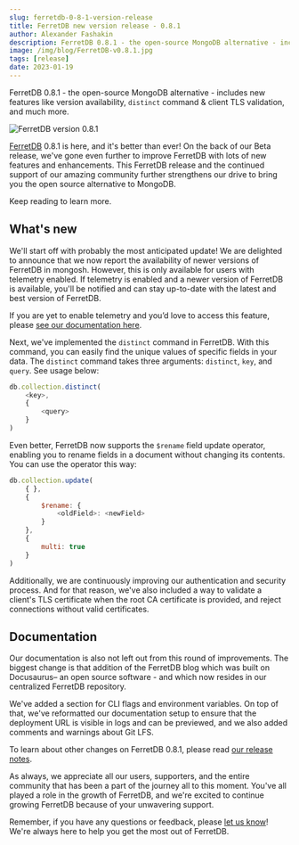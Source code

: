 ```yaml
---
slug: ferretdb-0-8-1-version-release
title: FerretDB new version release - 0.8.1
author: Alexander Fashakin
description: FerretDB 0.8.1 - the open-source MongoDB alternative - includes new features like version availability, `distinct` command & client TLS validation, and much more.
image: /img/blog/FerretDB-v0.8.1.jpg
tags: [release]
date: 2023-01-19
---
```


FerretDB 0.8.1 - the open-source MongoDB alternative - includes new features like version availability, `distinct` command & client TLS validation, and much more.

![FerretDB version 0.8.1](/img/blog/FerretDB-v0.8.1.jpg)

<!--truncate-->

[FerretDB](https://www.ferretdb.io/) 0.8.1 is here, and it's better than ever!
On the back of our Beta release, we've gone even further to improve FerretDB with lots of new features and enhancements.
This FerretDB release and the continued support of our amazing community further strengthens our drive to bring you the open source alternative to MongoDB.

Keep reading to learn more.

## What's new

We'll start off with probably the most anticipated update!
We are delighted to announce that we now report the availability of newer versions of FerretDB in mongosh.
However, this is only available for users with telemetry enabled.
If telemetry is enabled and a newer version of FerretDB is available, you'll be notified and can stay up-to-date with the latest and best version of FerretDB.

If you are yet to enable telemetry and you’d love to access this feature, please [see our documentation here](https://docs.ferretdb.io/telemetry/).

Next, we've implemented the `distinct` command in FerretDB.
With this command, you can easily find the unique values of specific fields in your data.
The `distinct` command takes three arguments: `distinct`, `key`, and `query`.
See usage below:

```js
db.collection.distinct(
    <key>,
    {
        <query>
    }
)
```

Even better, FerretDB now supports the `$rename` field update operator, enabling you to rename fields in a document without changing its contents.
You can use the operator this way:

```js
db.collection.update(
    { },
    {
        $rename: {
            <oldField>: <newField>
        }
    },
    {
        multi: true
    }
)
```

Additionally, we are continuously improving our authentication and security process.
And for that reason, we've also included a way to validate a client's TLS certificate when the root CA certificate is provided, and reject connections without valid certificates.

## Documentation

Our documentation is also not left out from this round of improvements.
The biggest change is that addition of the FerretDB blog which was built on Docusaurus– an open source software - and which now resides in our centralized FerretDB repository.

We've added a section for CLI flags and environment variables.
On top of that, we've reformatted our documentation setup to ensure that the deployment URL is visible in logs and can be previewed, and we also added comments and warnings about Git LFS.

To learn about other changes on FerretDB 0.8.1, please read [our release notes](https://github.com/FerretDB/FerretDB/releases/tag/v0.8.1).

As always, we appreciate all our users, supporters, and the entire community that has been a part of the journey all to this moment.
You've all played a role in the growth of FerretDB, and we're excited to continue growing FerretDB because of your unwavering support.

Remember, if you have any questions or feedback, please [let us know](https://docs.ferretdb.io/#community)!
We're always here to help you get the most out of FerretDB.
